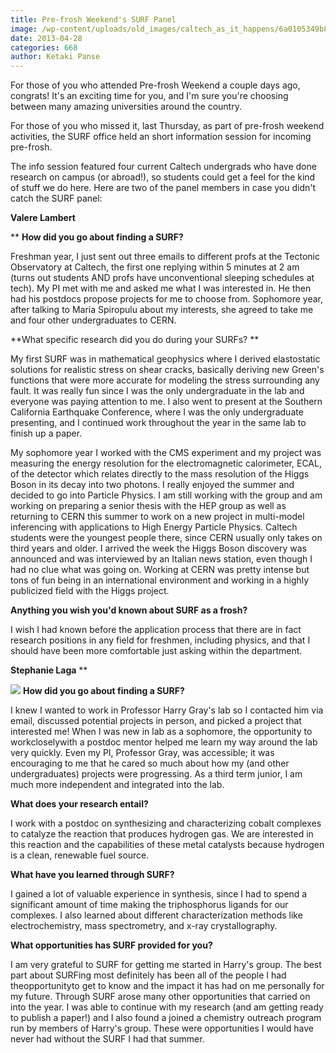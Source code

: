 ```yaml
---
title: Pre-frosh Weekend's SURF Panel
image: /wp-content/uploads/old_images/caltech_as_it_happens/6a0105349b8251970b017eea91fc65970d.jpg
date: 2013-04-28
categories: 668
author: Ketaki Panse
---
```



For those of you who attended Pre-frosh Weekend a couple days ago, congrats! It's an exciting time for you, and I'm sure you're choosing between many amazing universities around the country.

For those of you who missed it, last Thursday, as part of pre-frosh weekend activities, the SURF office held an short information session for incoming pre-frosh.

The info session featured four current Caltech undergrads who have done research on campus (or abroad!), so students could get a feel for the kind of stuff we do here. Here are two of the panel members in case you didn't catch the SURF panel:

**﻿Valere Lambert**

**
**How did you go about finding a SURF?** 

Freshman year, I just sent out three emails to different profs at the Tectonic Observatory at Caltech, the first one replying within 5 minutes at 2 am (turns out students AND profs have unconventional sleeping schedules at tech). My PI met with me and asked me what I was interested in. He then had his postdocs propose projects for me to choose from. Sophomore year, after talking to Maria Spiropulu about my interests, she agreed to take me and four other undergraduates to CERN.

**What specific research did you do during your SURFs? **

My first SURF
 was in mathematical geophysics where I derived elastostatic solutions 
for realistic stress on shear cracks, basically deriving new Green's 
functions that were more accurate for modeling the stress surrounding 
any fault. It was really fun since I was the only undergraduate in the 
lab and everyone was paying attention to me. I also went to present at 
the Southern California Earthquake Conference, where I was the only 
undergraduate presenting, and I continued work throughout the year in 
the same lab to finish up a paper.

My sophomore year I
 worked with the CMS experiment and my project was measuring the energy 
resolution for the electromagnetic calorimeter, ECAL, of the detector 
which relates directly to the mass resolution of the Higgs Boson in its 
decay into two photons. I really enjoyed the summer and decided to go 
into Particle Physics. I am still working with the group and am working 
on preparing a senior thesis with the HEP group as well as returning to 
CERN this summer to work on a new project in multi-model inferencing 
with applications to High Energy Particle Physics. Caltech students were the
 youngest people there, since CERN usually only takes on third years and older. I arrived the week the 
Higgs Boson discovery was announced and was interviewed by an Italian 
news station, even though I had no clue what was going on. Working at 
CERN was pretty intense but tons of fun being in an international 
environment and working in a highly publicized field with the Higgs 
project.

**Anything you wish you'd known about SURF as a frosh?**

I wish I had known before the application 
process that there are in fact research positions in any field for 
freshmen, including physics, and that I should have been more 
comfortable just asking within the department.

**Stephanie Laga**
**


![](/old_images/caltech_as_it_happens/6a0105349b8251970b017d431d9ff3970c.jpg)
**How did you go about finding a SURF?**

I knew I wanted to work in Professor Harry Gray's lab so I contacted him via email, discussed potential projects in person, and picked a project that interested me! When I was new in lab as a sophomore, the opportunity to 
workcloselywith a postdoc mentor helped me learn my way around the lab
 very quickly. Even my PI, Professor Gray, was accessible; it was 
encouraging to me that he cared so much about how my (and other 
undergraduates) projects were progressing. As a third term junior, I am much more independent and integrated into the lab.

**What does your research entail?**

I work with a postdoc on synthesizing and characterizing cobalt 
complexes to catalyze the reaction that produces hydrogen gas. We are 
interested in this reaction and the capabilities of these metal 
catalysts because hydrogen is a clean, renewable fuel source.

**What have you learned through SURF?**

I gained a lot of valuable experience in synthesis, since I had to
 spend a significant amount of time making the triphosphorus ligands for
 our complexes. I also
 learned about different characterization methods like electrochemistry,
 mass spectrometry, and x-ray crystallography.

**What opportunities has SURF provided for you?**

I am very grateful to SURF for getting me started in Harry's group. The best part about SURFing
 most definitely has been all of the people I had theopportunityto get
 to know and the impact it has had on me personally for my future. 
Through SURF arose many other opportunities that
 carried on into the year. I was able to continue with my research (and 
am getting ready to publish a paper!) and I also found a joined a 
chemistry outreach program
 run by members of Harry's group. These were opportunities I would have 
never had without the SURF I had that summer. 

